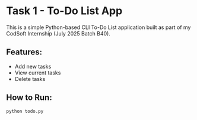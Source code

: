 # Task 1 - To-Do List App

This is a simple Python-based CLI To-Do List application built as part of my CodSoft Internship (July 2025 Batch B40).

## Features:
- Add new tasks
- View current tasks
- Delete tasks

## How to Run:
```bash
python todo.py
